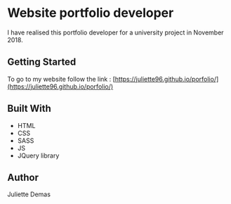 # Website portfolio developer

I have realised this portfolio developer for a university project in November 2018. 

## Getting Started

To go to my website follow the link : [https://juliette96.github.io/porfolio/](https://juliette96.github.io/porfolio/)

## Built With

* HTML
* CSS
* SASS
* JS 
* JQuery library

## Author

Juliette Demas
